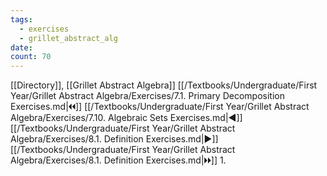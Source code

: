 ```yaml
---
tags:
  - exercises
  - grillet_abstract_alg
date:
count: 70
---
```

[[Directory]], [[Grillet Abstract Algebra]]
[[/Textbooks/Undergraduate/First Year/Grillet Abstract Algebra/Exercises/7.1. Primary Decomposition Exercises.md|🞀🞀]] [[/Textbooks/Undergraduate/First Year/Grillet Abstract Algebra/Exercises/7.10. Algebraic Sets Exercises.md|◀]] [[/Textbooks/Undergraduate/First Year/Grillet Abstract Algebra/Exercises/8.1. Definition Exercises.md|▶]] [[/Textbooks/Undergraduate/First Year/Grillet Abstract Algebra/Exercises/8.1. Definition Exercises.md|🞂🞂]]
1. 
